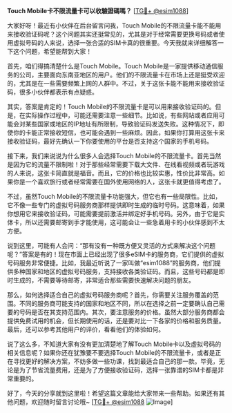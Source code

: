 **Touch Mobile卡不限流量卡可以收驗證碼嗎？** [[TG💪+ @esim1088](https://t.me/s/esim1088)]

大家好呀！最近有小伙伴在后台留言问我，Touch Mobile的不限流量卡能不能用来接收验证码呢？这个问题其实还挺常见的，尤其是对于经常需要更换号码或者使用虚拟号码的人来说，选择一张合适的SIM卡真的很重要。今天我就来详细解答一下这个问题，希望能帮到大家！

首先，咱们得搞清楚什么是Touch Mobile。Touch Mobile是一家提供移动通信服务的公司，主要面向东南亚地区的用户。他们的不限流量卡在市场上还是挺受欢迎的，尤其是在一些需要频繁上网的人群中。不过，关于这张卡能不能用来接收验证码，很多小伙伴都表示有点疑惑。

其实，答案是肯定的！Touch Mobile的不限流量卡是可以用来接收验证码的。但是，在实际操作过程中，可能还需要注意一些细节。比如说，有些网站或者应用可能会对某些国家或地区的IP地址有所限制，导致验证码发送失败。这种情况下，即使你的卡能正常接收短信，也可能会遇到一些麻烦。因此，如果你打算用这张卡来接收验证码，最好先确认一下你要使用的平台是否支持这个国家的手机号码。

接下来，我们来说说为什么很多人会选择Touch Mobile的不限流量卡。首先当然是因为它的流量不限制啦！对于那些经常需要下载大文件、在线看视频或者玩游戏的人来说，这张卡简直就是福音。而且，它的价格也比较实惠，性价比非常高。如果你是一个喜欢旅行或者经常需要在国外使用网络的人，这张卡就更值得考虑了。

不过，虽然Touch Mobile的不限流量卡功能强大，但它也有一些局限性。比如，它不像一些专门的虚拟号码服务商那样提供即时生成的临时号码。这意味着，如果你想用它来接收验证码，可能需要提前激活并绑定好手机号码。另外，由于它是实体卡，所以还需要邮寄到手才能使用，这可能会让一些急着用卡的小伙伴感到不太方便。

说到这里，可能有人会问：“那有没有一种既方便又灵活的方式来解决这个问题呢？”答案是有的！现在市面上已经出现了很多eSIM卡的服务商，它们提供的虚拟号码服务非常便捷。比如，我最近听说了一家叫做“esim1088”的服务商，他们提供多种国家和地区的虚拟号码服务，支持接收各类验证码。而且，这些号码都是即时生成的，不需要等待邮寄，非常适合那些需要快速解决问题的朋友。

那么，如何选择适合自己的虚拟号码服务商呢？首先，你需要关注服务覆盖的范围。不同的服务商可能支持的国家和地区不同，所以在选择之前一定要确认自己需要的号码是否在其支持范围内。其次，要注意服务的价格。虽然大部分服务商都会提供免费试用的机会，但长期使用的话，还是要对比一下各家的价格和服务质量。最后，还可以参考其他用户的评价，看看他们的体验如何。

说了这么多，不知道大家有没有更加清楚地了解Touch Mobile卡以及虚拟号码的相关信息呢？如果你还在犹豫要不要选择Touch Mobile的不限流量卡，或者是正在寻找更好的解决方案，不妨多做一些功课，找到最适合自己的那一款。毕竟，无论是为了节省流量费用，还是为了方便接收验证码，选择一张靠谱的SIM卡都是非常重要的。

好了，今天的分享就到这里啦！希望这篇文章能给大家带来一些帮助。如果还有其他问题，欢迎随时留言讨论哦~ [[TG💪+ @esim1088](https://t.me/s/esim1088) ![Image](https://i.postimg.cc/4NQfJmqS/Snipaste-2025-05-13-00-14-12.png)]